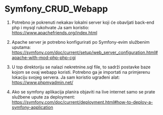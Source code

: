 # Symfony_CRUD_Webapp
1. Potrebno je pokrenuti nekakav lokalni server koji će obavljati back-end php i mysql rukohvate
	Ja sam koristio: https://www.apachefriends.org/index.html

2. Apache server je potrebno konfigurirati po Symfony-evim službenim uputama: https://symfony.com/doc/current/setup/web_server_configuration.html#apache-with-mod-php-php-cgi
	
3. U top direktoriju se nalazi nekretnine.sql file, to sadrži postavke baze kojom se ovaj webapp koristi. Potrebno ga je importati na primjerenu lokaciju svojeg servera.
	Ja sam koristio ugrađeni alat: https://www.phpmyadmin.net/
	
4. Ako se symfony aplikacija planira objaviti na live internet samo se prate službene upute za deployment: https://symfony.com/doc/current/deployment.html#how-to-deploy-a-symfony-application
